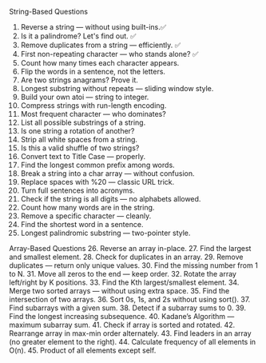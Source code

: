 String-Based Questions
1. Reverse a string — without using built-ins.✅
2. Is it a palindrome? Let's find out. ✅
3. Remove duplicates from a string — efficiently. ✅
4. First non-repeating character — who stands alone? ✅
5. Count how many times each character appears.
6. Flip the words in a sentence, not the letters.
7. Are two strings anagrams? Prove it.
8. Longest substring without repeats — sliding window style.
9. Build your own atoi — string to integer.
10. Compress strings with run-length encoding.
11. Most frequent character — who dominates?
12. List all possible substrings of a string.
13. Is one string a rotation of another?
14. Strip all white spaces from a string.
15. Is this a valid shuffle of two strings?
16. Convert text to Title Case — properly.
17. Find the longest common prefix among words.
18. Break a string into a char array — without confusion.
19. Replace spaces with %20 — classic URL trick.
20. Turn full sentences into acronyms.
21. Check if the string is all digits — no alphabets allowed.
22. Count how many words are in the string.
23. Remove a specific character — cleanly.
24. Find the shortest word in a sentence.
25. Longest palindromic substring — two-pointer style.

Array-Based Questions
26. Reverse an array in-place.
27. Find the largest and smallest element.
28. Check for duplicates in an array.
29. Remove duplicates — return only unique values.
30. Find the missing number from 1 to N.
31. Move all zeros to the end — keep order.
32. Rotate the array left/right by K positions.
33. Find the Kth largest/smallest element.
34. Merge two sorted arrays — without using extra space.
35. Find the intersection of two arrays.
36. Sort 0s, 1s, and 2s without using sort().
37. Find subarrays with a given sum.
38. Detect if a subarray sums to 0.
39. Find the longest increasing subsequence.
40. Kadane’s Algorithm — maximum subarray sum.
41. Check if array is sorted and rotated.
42. Rearrange array in max-min order alternately.
43. Find leaders in an array (no greater element to the right).
44. Calculate frequency of all elements in O(n).
45. Product of all elements except self.
